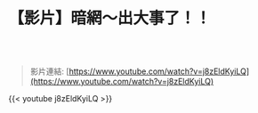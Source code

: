 # 【影片】暗網～出大事了！！

<!--more-->
<!--276-->
<br><br/>

>影片連結: [https://www.youtube.com/watch?v=j8zEldKyiLQ](https://www.youtube.com/watch?v=j8zEldKyiLQ)

{{< youtube j8zEldKyiLQ >}}
